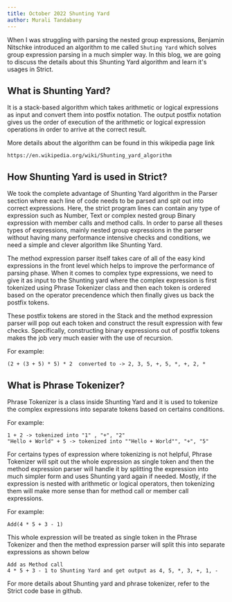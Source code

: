 ```yaml
---
title: October 2022 Shunting Yard
author: Murali Tandabany
---
```


When I was struggling with parsing the nested group expressions, Benjamin Nitschke introduced an algorithm to me called `Shuting Yard` which solves group expression parsing in a much simpler way. In this blog, we are going to discuss the details about this Shunting Yard algorithm and learn it's usages in Strict.

## What is Shunting Yard?

It is a stack-based algorithm which takes arithmetic or logical expressions as input and convert them into postfix notation. The output postfix notation gives us the order of execution of the arithmetic or logical expression operations in order to arrive at the correct result.

More details about the algorithm can be found in this wikipedia page link 

```
https://en.wikipedia.org/wiki/Shunting_yard_algorithm
```

## How Shunting Yard is used in Strict?

We took the complete advantage of Shunting Yard algorithm in the Parser section where each line of code needs to be parsed and spit out into correct expressions. Here, the strict program lines can contain any type of expression such as Number, Text or complex nested group Binary expression with member calls and method calls. In order to parse all theses types of expressions, mainly nested group expressions in the parser without having many performance intensive checks and conditions, we need a simple and clever algorithm like Shunting Yard.

The method expression parser itself takes care of all of the easy kind expressions in the front level which helps to improve the performance of parsing phase. When it comes to complex type expressions, we need to give it as input to the Shunting yard where the complex expression is first tokenized using Phrase Tokenizer class and then each token is ordered based on the operator precendence which then finally gives us back the postfix tokens.

These postfix tokens are stored in the Stack and the method expression parser will pop out each token and construct the result expression with few checks. Specifically, constructing binary expressions out of postfix tokens makes the job very much easier with the use of recursion.

For example:

```
(2 + (3 + 5) * 5) * 2  converted to -> 2, 3, 5, +, 5, *, +, 2, *
```

## What is Phrase Tokenizer?

Phrase Tokenizer is a class inside Shunting Yard and it is used to tokenize the complex expressions into separate tokens based on certains conditions. 

For example:

```
1 + 2 -> tokenized into "1" , "+", "2"
"Hello + World" + 5 -> tokenized into ""Hello + World"", "+", "5"
```

For certains types of expression where tokenizing is not helpful, Phrase Tokenizer will spit out the whole expression as single token and then the method expression parser will handle it by splitting the expression into much simpler form and uses Shunting yard again if needed. Mostly, if the expression is nested with arithmetic or logical operators, then tokenizing them will make more sense than for method call or member call expressions.

For example:

```
Add(4 * 5 + 3 - 1)
```

This whole expression will be treated as single token in the Phrase Tokenizer and then the method expression parser will split this into separate expressions as shown below

```
Add as Method call 
4 * 5 + 3 - 1 to Shunting Yard and get output as 4, 5, *, 3, +, 1, -
```

For more details about Shunting yard and phrase tokenizer, refer to the Strict code base in github.